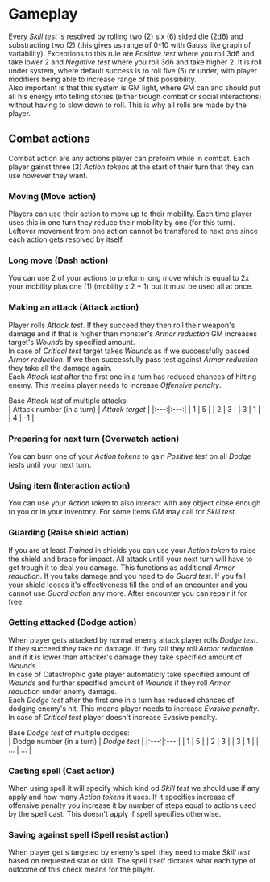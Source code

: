# Gameplay

Every *Skill test* is resolved by rolling two (2) six (6) sided die (2d6) and substracting two (2) (this gives us range of 0-10 with Gauss like graph of variability). Exceptions to this rule are *Positive test* where you roll 3d6 and take lower 2 and *Negative test* where you roll 3d6 and take higher 2. It is roll under system, where default success is to roll five (5) or under, with player modifiers being able to increase range of this possibility.  
Also important is that this system is GM light, where GM can and should put all his energy into telling stories (either trough combat or social interactions) without having to slow down to roll. This is why all rolls are made by the player.  

## Combat actions

Combat action are any actions player can preform while in combat. Each player gainst three (3) *Action token*s at the start of their turn that they can use however they want.

### Moving (Move action)

Players can use their action to move up to their mobility. Each time player uses this in one turn they reduce their mobility by one (for this turn). Leftover movement from one action cannot be transfered to next one since each action gets resolved by itself.

### Long move (Dash action)

You can use 2 of your actions to preform long move which is equal to 2x your mobility plus one (1) (mobility x 2 + 1) but it must be used all at once.

### Making an attack (Attack action)

Player rolls *Attack test*. If they succeed they then roll their weapon's damage and if that is higher than monster's *Armor reduction* GM increases target's *Wound*s by specified amount.  
In case of *Critical test* target takes *Wound*s as if we successfully passed *Armor reduction*. If we then successfully pass test against *Armor reduction* they take all the damage again.   
Each *Attack test* after the first one in a turn has reduced chances of hitting enemy. This meains player needs to increase *Offensive penalty*.

Base *Attack test* of multiple attacks:  
| Attack number (in a turn) | *Attack target* |
|:---:|:---:|
| 1 | 5 |
| 2 | 3 |
| 3 | 1 |
| 4 | -1 |

### Preparing for next turn (Overwatch action)

You can burn one of your *Action tokens* to gain *Positive test* on all *Dodge test*s until your next turn.

### Using item (Interaction action) 

You can use your *Action token* to also interact with any object close enough to you or in your inventory. For some items GM may call for *Skill test*.

### Guarding (Raise shield action)

If you are at least *Trained* in shields you can use your *Action token* to raise the shield and brace for impact. All attack untill your next turn will have to get trough it to deal you damage. This functions as additional *Armor reduction*. If you take damage and you need to do *Guard test*. If you fail your shield looses it's effectiveness till the end of an encounter and you cannot use *Guard action* any more. After encounter you can repair it for free.

### Getting attacked (Dodge action)

When player gets attacked by normal enemy attack player rolls *Dodge test*. If they succeed they take no damage. If they fail they roll *Armor reduction* and if it is lower than attacker's damage they take specified amount of *Wound*s.  
In case of Catastrophic gate player automaticly take specified amount of *Wound*s and further specified amount of *Wound*s if they roll *Armor reduction* under enemy damage.   
Each *Dodge test* after the first one in a turn has reduced chances of dodging enemy's hit. This means player needs to increase *Evasive penalty*.  
In case of *Critical test* player doesn't increase Evasive penalty.

Base *Dodge test* of multiple dodges:  
| Dodge number (in a turn) | *Dodge test* |
|:---:|:---:|
| 1 | 5 |
| 2 | 3 |
| 3 | 1 |
| ... | ... |

### Casting spell (Cast action)

When using spell it will specify which kind od *Skill test* we should use if any apply and how many *Action token*s it uses. If it specifies increase of offensive penalty you increase it by number of steps equal to actions used by the spell cast. This doesn't apply if spell specifies otherwise.

### Saving against spell (Spell resist action)

When player get's targeted by enemy's spell they need to make *Skill test* based on requested stat or skill. The spell itself dictates what each type of outcome of this check means for the player.